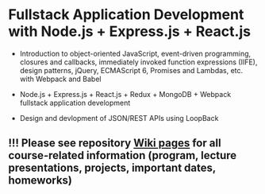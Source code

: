 # Fullstack Application Development with Node.js + Express.js + React.js 

 - Introduction to object-oriented JavaScript, event-driven programming, closures and callbacks, immediately invoked function expressions (IIFE), design patterns, jQuery, ECMAScript 6, Promises and Lambdas, etc. with Webpack and Babel
 
- Node.js + Express.js + React.js + Redux + MongoDB + Webpack fullstack application development

- Design and devlopment of JSON/REST APIs using LoopBack 

## !!! Please see repository [Wiki pages](https://github.com/iproduct/course-node-express-react/wiki) for all course-related information (program, lecture presentations, projects, important dates, homeworks)
